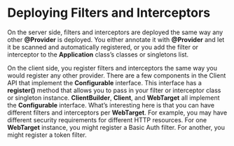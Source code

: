 # Deploying Filters and Interceptors


On the server side, filters and interceptors are deployed the same way any other **@Provider** is deployed. You either annotate it with **@Provider** and let it be scanned and automatically registered, or you add the filter or interceptor to the **Application** class’s classes or singletons list.


On the client side, you register filters and interceptors the same way you would register any other provider. There are a few components in the Client API that implement the **Configurable** interface. This interface has a **register()** method that allows you to pass in your filter or interceptor class or singleton instance. **ClientBuilder**, **Client**, and **WebTarget** all implement the **Configurable** interface. What’s interesting here is that you can have different filters and interceptors per **WebTarget**. For example, you may have different security requirements for different HTTP resources. For one **WebTarget** instance, you might register a Basic Auth filter. For another, you might register a token filter.


